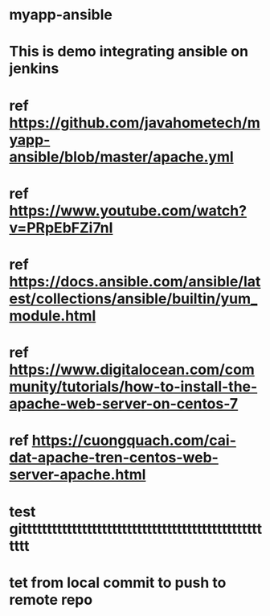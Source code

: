 # myapp-ansible
# This is demo integrating ansible on jenkins
# ref https://github.com/javahometech/myapp-ansible/blob/master/apache.yml
# ref https://www.youtube.com/watch?v=PRpEbFZi7nI
# ref https://docs.ansible.com/ansible/latest/collections/ansible/builtin/yum_module.html
# ref https://www.digitalocean.com/community/tutorials/how-to-install-the-apache-web-server-on-centos-7
# ref https://cuongquach.com/cai-dat-apache-tren-centos-web-server-apache.html

# test gitttttttttttttttttttttttttttttttttttttttttttttttttttt
# tet from local commit to push to remote repo